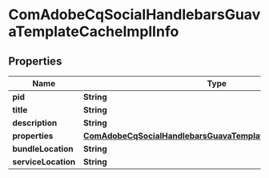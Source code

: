 

# ComAdobeCqSocialHandlebarsGuavaTemplateCacheImplInfo

## Properties

Name | Type | Description | Notes
------------ | ------------- | ------------- | -------------
**pid** | **String** |  |  [optional]
**title** | **String** |  |  [optional]
**description** | **String** |  |  [optional]
**properties** | [**ComAdobeCqSocialHandlebarsGuavaTemplateCacheImplProperties**](ComAdobeCqSocialHandlebarsGuavaTemplateCacheImplProperties.md) |  |  [optional]
**bundleLocation** | **String** |  |  [optional]
**serviceLocation** | **String** |  |  [optional]



